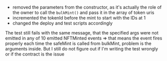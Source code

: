 - removed the parameters from the constructor, as it's actually the role of the owner to call the `bulkMint()` and pass it in the array of token uris
- incremented the tokenId before the mint to start with the IDs at 1
- changed the deploy and test scripts accordingly

The test still fails with the same message, that the specified args were not emitted in any of 10 emitted NFTMinted events
=> that means the event fires properly each time the safeMint is called from bulkMint, problem is the arguments inside. But I still do not figure out if I'm writing the test wrongly or if the contract is the issue
